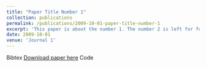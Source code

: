 ```yaml
---
title: "Paper Title Number 1"
collection: publications
permalink: /publications/2009-10-01-paper-title-number-1
excerpt: 'This paper is about the number 1. The number 2 is left for future work.'
date: 2009-10-01
venue: 'Journal 1'
---
```


Bibtex
[Download paper here](http://academicpages.github.io/files/paper1.pdf)
Code